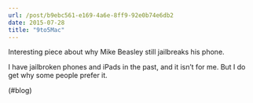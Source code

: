 ```yaml
---
url: /post/b9ebc561-e169-4a6e-8ff9-92e0b74e6db2
date: 2015-07-28
title: "9to5Mac"
---
```


Interesting piece about why Mike Beasley still jailbreaks his phone.



I have jailbroken phones and iPads in the past, and it isn&#8217;t for me. But I do get why some people prefer it.



(#blog)